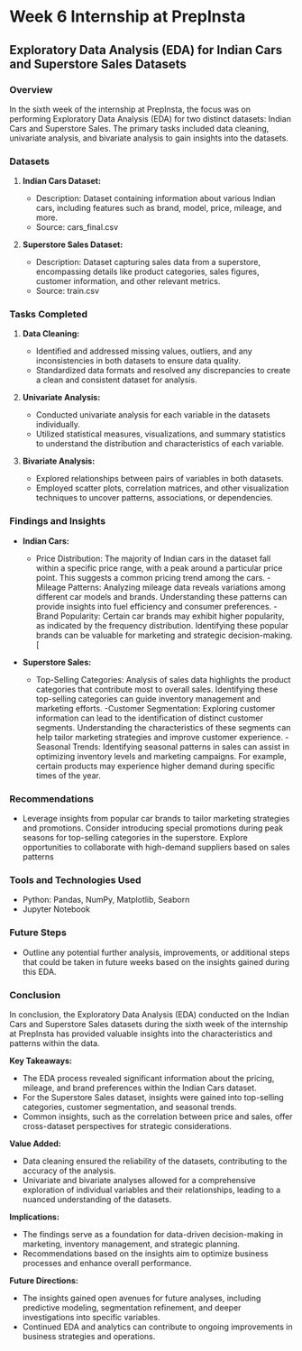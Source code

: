 # Week 6 Internship at PrepInsta

## Exploratory Data Analysis (EDA) for Indian Cars and Superstore Sales Datasets

### Overview

In the sixth week of the internship at PrepInsta, the focus was on performing Exploratory Data Analysis (EDA) for two distinct datasets: Indian Cars and Superstore Sales. The primary tasks included data cleaning, univariate analysis, and bivariate analysis to gain insights into the datasets.

### Datasets

1. **Indian Cars Dataset:**
   - Description: Dataset containing information about various Indian cars, including features such as brand, model, price, mileage, and more.
   - Source: cars_final.csv

2. **Superstore Sales Dataset:**
   - Description: Dataset capturing sales data from a superstore, encompassing details like product categories, sales figures, customer information, and other relevant metrics.
   - Source: train.csv

### Tasks Completed

1. **Data Cleaning:**
   - Identified and addressed missing values, outliers, and any inconsistencies in both datasets to ensure data quality.
   - Standardized data formats and resolved any discrepancies to create a clean and consistent dataset for analysis.

2. **Univariate Analysis:**
   - Conducted univariate analysis for each variable in the datasets individually.
   - Utilized statistical measures, visualizations, and summary statistics to understand the distribution and characteristics of each variable.

3. **Bivariate Analysis:**
   - Explored relationships between pairs of variables in both datasets.
   - Employed scatter plots, correlation matrices, and other visualization techniques to uncover patterns, associations, or dependencies.

### Findings and Insights

- **Indian Cars:**
  - Price Distribution: The majority of Indian cars in the dataset fall within a specific price range, with a peak around a particular price point. This suggests a common pricing trend among the cars.
  -Mileage Patterns: Analyzing mileage data reveals variations among different car models and brands. Understanding these patterns can provide insights into fuel efficiency and consumer preferences.
  -Brand Popularity: Certain car brands may exhibit higher popularity, as indicated by the frequency distribution. Identifying these popular brands can be valuable for marketing and strategic decision-making.[

- **Superstore Sales:**
  - Top-Selling Categories: Analysis of sales data highlights the product categories that contribute most to overall sales. Identifying these top-selling categories can guide inventory management and marketing efforts.
  -Customer Segmentation: Exploring customer information can lead to the identification of distinct customer segments. Understanding the characteristics of these segments can help tailor marketing strategies and improve customer experience.
  -Seasonal Trends: Identifying seasonal patterns in sales can assist in optimizing inventory levels and marketing campaigns. For example, certain products may experience higher demand during specific times of the year.

### Recommendations

- Leverage insights from popular car brands to tailor marketing strategies and promotions.
  Consider introducing special promotions during peak seasons for top-selling categories in the superstore.
  Explore opportunities to collaborate with high-demand suppliers based on sales patterns

### Tools and Technologies Used

- Python: Pandas, NumPy, Matplotlib, Seaborn
- Jupyter Notebook

### Future Steps

- Outline any potential further analysis, improvements, or additional steps that could be taken in future weeks based on the insights gained during this EDA.


### Conclusion

In conclusion, the Exploratory Data Analysis (EDA) conducted on the Indian Cars and Superstore Sales datasets during the sixth week of the internship at PrepInsta has provided valuable insights into the characteristics and patterns within the data.

**Key Takeaways:**
- The EDA process revealed significant information about the pricing, mileage, and brand preferences within the Indian Cars dataset.
- For the Superstore Sales dataset, insights were gained into top-selling categories, customer segmentation, and seasonal trends.
- Common insights, such as the correlation between price and sales, offer cross-dataset perspectives for strategic considerations.

**Value Added:**
- Data cleaning ensured the reliability of the datasets, contributing to the accuracy of the analysis.
- Univariate and bivariate analyses allowed for a comprehensive exploration of individual variables and their relationships, leading to a nuanced understanding of the datasets.

**Implications:**
- The findings serve as a foundation for data-driven decision-making in marketing, inventory management, and strategic planning.
- Recommendations based on the insights aim to optimize business processes and enhance overall performance.

**Future Directions:**
- The insights gained open avenues for future analyses, including predictive modeling, segmentation refinement, and deeper investigations into specific variables.
- Continued EDA and analytics can contribute to ongoing improvements in business strategies and operations.


